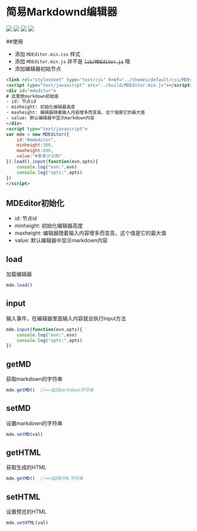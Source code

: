 # 简易Markdownd编辑器

[![](https://img.shields.io/github/issues/jaywcjlove/MDEditor.svg)](https://github.com/jaywcjlove/MDEditor/issues) [![](https://img.shields.io/github/forks/jaywcjlove/MDEditor.svg)](https://github.com/jaywcjlove/MDEditor/network) [![](https://img.shields.io/github/stars/jaywcjlove/MDEditor.svg)](https://github.com/jaywcjlove/MDEditor/stargazers) [![](https://img.shields.io/github/release/jaywcjlove/MDEditor.svg)](https://github.com/jaywcjlove/MDEditor/releases)

##使用
 
- 添加 `MDEditor.min.css` 样式
- 添加 `MDEditor.min.js` 并不是 ~~`lib/MDEditor.js`~~ 哦
- 添加编辑器初始节点

```html
<link rel="stylesheet" type="text/css" href="../themes/default/css/MDEditor.min.css">
<script type="text/javascript" src="../build/MDEditor.min.js"></script>
<div id="mdeditor">
# 这里放markdown初始值
- id: 节点id
- minheight: 初始化编辑器高度
- maxheight: 编辑器随着输入内容增多而变高，这个值是它的最大值
- value: 默认编辑器中显示markdown内容
</div>
<script type="text/javascript">
var mde = new MDEditor({
    id:"#mdeditor",
    minheight:300,
    maxheight:600,
    value:"#多多少少的"
}).load().input(function(evn,opts){
    console.log("evn:",evn)
    console.log("opts:",opts)
})
</script>
```

## MDEditor初始化

- id: 节点id
- minheight: 初始化编辑器高度
- maxheight: 编辑器随着输入内容增多而变高，这个值是它的最大值
- value: 默认编辑器中显示markdown内容

## load
加载编辑器

```js
mde.load()  
```

## input
输入事件，在编辑器里面输入内容就会执行input方法

```js
mde.input(function(evn,opts){
    console.log("evn:",evn)
    console.log("opts:",opts)
})  
```

## getMD
获取markdown的字符串

```js
mde.getMD()  //=>返回markdown字符串
```

## setMD
设置markdown的字符串

```js
mde.setMD(val)  
```

## getHTML
获取生成的HTML

```js
mde.getMD()  //=>返回HTML字符串
```

## setHTML
设置预览的HTML

```js
mde.setHTML(val)  
```